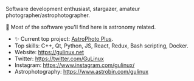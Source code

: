 Software development enthusiast, stargazer, amateur photographer/astrophotographer.

🔭 Most of the software you'll find here is astronomy related.

 - ✨ Current top project: [AstroPhoto Plus](https://github.com/GuLinux/AstroPhoto-Plus).
 - Top skills: C++, Qt, Python, JS, React, Redux, Bash scripting, Docker.
 - Website: https://gulinux.net
 - Twitter: https://twitter.com/GuLinux
 - Instagram: https://www.instagram.com/gulinux/
 - Astrophotography: https://www.astrobin.com/gulinux
<!--
**GuLinux/GuLinux** is a ✨ _special_ ✨ repository because its `README.md` (this file) appears on your GitHub profile.

Here are some ideas to get you started:

- 🔭 I’m currently working on ...
- 🌱 I’m currently learning ...
- 👯 I’m looking to collaborate on ...
- 🤔 I’m looking for help with ...
- 💬 Ask me about ...
- 📫 How to reach me: ...
- 😄 Pronouns: ...
- ⚡ Fun fact: ...
-->
